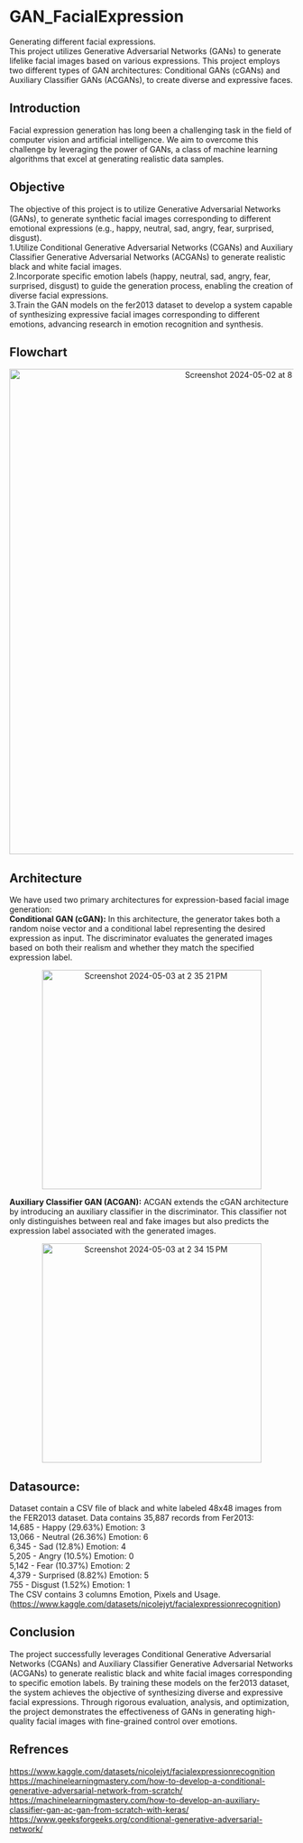 # GAN_FacialExpression
Generating different facial expressions.  
This project utilizes Generative Adversarial Networks (GANs) to generate lifelike facial images based on various expressions. This project employs two different types of GAN architectures: Conditional GANs (cGANs) and Auxiliary Classifier GANs (ACGANs), to create diverse and expressive faces.   
## Introduction  
Facial expression generation has long been a challenging task in the field of computer vision and artificial intelligence. We aim to overcome this challenge by leveraging the power of GANs, a class of machine learning algorithms that excel at generating realistic data samples.  
## Objective
The objective of this project is to utilize Generative Adversarial Networks (GANs), to generate synthetic facial images corresponding to different emotional expressions (e.g., happy, neutral, sad, angry, fear, surprised, disgust).  
1.Utilize Conditional Generative Adversarial Networks (CGANs) and Auxiliary Classifier Generative Adversarial Networks (ACGANs) to generate realistic black and white facial images.  
2.Incorporate specific emotion labels (happy, neutral, sad, angry, fear, surprised, disgust) to guide the generation process, enabling the creation of diverse facial expressions.  
3.Train the GAN models on the fer2013 dataset to develop a system capable of synthesizing expressive facial images corresponding to different emotions, advancing research in emotion recognition and synthesis.  
## Flowchart  
<p align="center">
<img width="861" alt="Screenshot 2024-05-02 at 8 40 51 PM" src="https://github.com/PrishaGorakh/GAN-RMFC-Div-A-FacialExpression/assets/124128845/b45c1326-a309-4456-889e-f115da2f43a9">
</p>

## Architecture  
We have used two primary architectures for expression-based facial image generation:  
**Conditional GAN (cGAN):** In this architecture, the generator takes both a random noise vector and a conditional label representing the desired expression as input. The discriminator evaluates the generated images based on both their realism and whether they match the specified expression label.
<p align="center">
<img width="389" alt="Screenshot 2024-05-03 at 2 35 21 PM" src="https://github.com/PrishaGorakh/GAN-RMFC-Div-A-FacialExpression/assets/124128845/f9699419-ef88-4364-9545-eb58d578713d">
</p>

**Auxiliary Classifier GAN (ACGAN):** ACGAN extends the cGAN architecture by introducing an auxiliary classifier in the discriminator. This classifier not only distinguishes between real and fake images but also predicts the expression label associated with the generated images.  
<p align="center">
<img width="389" alt="Screenshot 2024-05-03 at 2 34 15 PM" src="https://github.com/PrishaGorakh/GAN-RMFC-Div-A-FacialExpression/assets/124128845/26f39053-2cb4-4230-881a-d0b688a3bf77">
</p>

## Datasource:  
Dataset contain a CSV file of black and white labeled 48x48 images from the FER2013 dataset. Data contains 35,887 records from Fer2013:   
14,685 - Happy (29.63%) Emotion: 3  
13,066 - Neutral (26.36%) Emotion: 6  
6,345 - Sad (12.8%) Emotion: 4  
5,205 - Angry (10.5%) Emotion: 0  
5,142 - Fear (10.37%) Emotion: 2  
4,379 - Surprised (8.82%) Emotion: 5  
755 - Disgust (1.52%) Emotion: 1  
The CSV contains 3 columns Emotion, Pixels and Usage.  
(https://www.kaggle.com/datasets/nicolejyt/facialexpressionrecognition)  
## Conclusion  
The project successfully leverages Conditional Generative Adversarial Networks (CGANs) and Auxiliary Classifier Generative Adversarial Networks (ACGANs) to generate realistic black and white facial images corresponding to specific emotion labels. By training these models on the fer2013 dataset, the system achieves the objective of synthesizing diverse and expressive facial expressions. Through rigorous evaluation, analysis, and optimization, the project demonstrates the effectiveness of GANs in generating high-quality facial images with fine-grained control over emotions.  
## Refrences  
https://www.kaggle.com/datasets/nicolejyt/facialexpressionrecognition  
https://machinelearningmastery.com/how-to-develop-a-conditional-generative-adversarial-network-from-scratch/  
https://machinelearningmastery.com/how-to-develop-an-auxiliary-classifier-gan-ac-gan-from-scratch-with-keras/  
https://www.geeksforgeeks.org/conditional-generative-adversarial-network/
